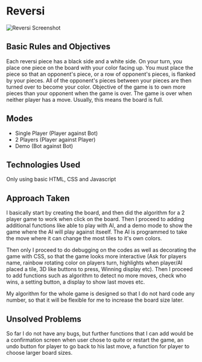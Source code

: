 # Reversi

![Reversi Screenshot](https://user-images.githubusercontent.com/50238797/60946774-a80a3400-a321-11e9-9ea9-dde66a90b1ab.PNG)

## Basic Rules and Objectives
Each reversi piece has a black side and a white side. On your turn, you place one piece on the board with your color facing up. You must place the piece so that an opponent's piece, or a row of opponent's pieces, is flanked by your pieces. All of the opponent's pieces between your pieces are then turned over to become your color. Objective of the game is to own more pieces than your opponent when the game is over. The game is over when neither player has a move. Usually, this means the board is full. 

## Modes
- Single Player (Player against Bot)
- 2 Players (Player against Player)
- Demo (Bot against Bot)

## Technologies Used
Only using basic HTML, CSS and Javascript

## Approach Taken
I basically start by creating the board, and then did the algorithm for a 2 player game to work when click on the board. Then I proceed to adding additional functions like able to play with AI, and a demo mode to show the game where the AI will play against itseelf. The AI is programmed to take the move where it can change the most tiles to it's own colors.

Then only I proceed to do debugging on the codes as well as decorating the game with CSS, so that the game looks more interactive (Ask for players name, rainbow rotating color on players turn, highlights when player/AI placed a tile, 3D like buttons to press, Winning display etc). Then I proceed to add functions such as algorithm to detect no more moves, check who wins, a setting button, a display to show last moves etc.

My algorithm for the whole game is designed so that I do not hard code any number, so that it will be flexible for me to increase the board size later.

## Unsolved Problems
So far I do not have any bugs, but further functions that I can add would be a confirmation screen when user chose to quite or restart the game, an undo button for player to go back to his last move, a function for player to choose larger board sizes.
